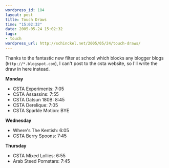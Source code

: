 ```yaml
--- 
wordpress_id: 184
layout: post
title: Touch Draws
time: "15:02:32"
date: 2005-05-24 15:02:32
tags: 
- touch
wordpress_url: http://schinckel.net/2005/05/24/touch-draws/
---
```

Thanks to the fantastic new filter at school which blocks any blogger blogs (`http://*.blogspot.com`), I can't post to the csta website, so I'll write the draw in here instead. 

**Monday**
  * CSTA Experiments: 7:05
  * CSTA Assassins: 7:55
  * CSTA Datsun 180B: 8:45
  * CSTA Derelique: 7:05
  * CSTA Sparkle Motion: BYE

**Wednesday**
  * Where's The Kentish: 6:05
  * CSTA Berry Spoons: 7:45

**Thursday**
  * CSTA Mixed Lollies: 6:55
  * Arab Steed Pornstars: 7:45
